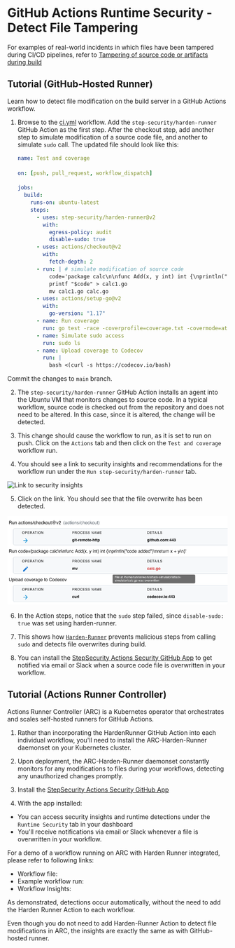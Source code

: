 # GitHub Actions Runtime Security - Detect File Tampering

For examples of real-world incidents in which files have been tampered during CI/CD pipelines, refer to [Tampering of source code or artifacts during build](../Vulnerabilities/TamperingDuringBuild.md)

## Tutorial (GitHub-Hosted Runner)

Learn how to detect file modification on the build server in a GitHub Actions workflow.

1. Browse to the [ci.yml](../../.github/workflows/ci.yml) workflow. Add the `step-security/harden-runner` GitHub Action as the first step. After the checkout step, add another step to simulate modification of a source code file, and another to simulate `sudo` call. The updated file should look like this:

   ```yaml
   name: Test and coverage

   on: [push, pull_request, workflow_dispatch]

   jobs:
     build:
       runs-on: ubuntu-latest
       steps:
         - uses: step-security/harden-runner@v2
           with:
             egress-policy: audit
             disable-sudo: true
         - uses: actions/checkout@v2
           with:
             fetch-depth: 2
         - run: | # simulate modification of source code
             code='package calc\n\nfunc Add(x, y int) int {\nprintln("code added")\nreturn x + y\n}'
             printf "$code" > calc1.go
             mv calc1.go calc.go
         - uses: actions/setup-go@v2
           with:
             go-version: "1.17"
         - name: Run coverage
           run: go test -race -coverprofile=coverage.txt -covermode=atomic
         - name: Simulate sudo access
           run: sudo ls
         - name: Upload coverage to Codecov
           run: |
             bash <(curl -s https://codecov.io/bash)
   ```

Commit the changes to `main` branch.

2. The `step-security/harden-runner` GitHub Action installs an agent into the Ubuntu VM that monitors changes to source code. In a typical workflow, source code is checked out from the repository and does not need to be altered. In this case, since it is altered, the change will be detected.

3. This change should cause the workflow to run, as it is set to run on push. Click on the `Actions` tab and then click on the `Test and coverage` workflow run.

4. You should see a link to security insights and recommendations for the workflow run under the `Run step-security/harden-runner` tab.

<img src="../../images/InsightsLink.png" alt="Link to security insights" width="800">

5. Click on the link. You should see that the file overwrite has been detected.

<img src="../../images/SourceCodeOverwriteDetected.png" alt="Source code overwrite detected" width="800">

6. In the Action steps, notice that the `sudo` step failed, since `disable-sudo: true` was set using harden-runner.

7. This shows how [`Harden-Runner`](https://github.com/step-security/harden-runner) prevents malicious steps from calling `sudo` and detects file overwrites during build.

8. You can install the [StepSecurity Actions Security GitHub App](https://github.com/apps/stepsecurity-actions-security) to get notified via email or Slack when a source code file is overwritten in your workflow.

## Tutorial (Actions Runner Controller)

Actions Runner Controller (ARC) is a Kubernetes operator that orchestrates and scales self-hosted runners for GitHub Actions.

1. Rather than incorporating the HardenRunner GitHub Action into each individual workflow, you'll need to install the ARC-Harden-Runner daemonset on your Kubernetes cluster.

2. Upon deployment, the ARC-Harden-Runner daemonset constantly monitors for any modifications to files during your workflows, detecting any unauthorized changes promptly.

3. Install the [StepSecurity Actions Security GitHub App](https://github.com/apps/stepsecurity-actions-security)

4. With the app installed:

- You can access security insights and runtime detections under the `Runtime Security` tab in your dashboard
- You'll receive notifications via email or Slack whenever a file is overwritten in your workflow.

For a demo of a workflow running on ARC with Harden Runner integrated, please refer to following links:

- Workflow file:
- Example workflow run:
- Workflow Insights:

As demonstrated, detections occur automatically, without the need to add the Harden Runner Action to each workflow.

Even though you do not need to add Harden-Runner Action to detect file modifications in ARC, the insights are exactly the same as with GitHub-hosted runner.
